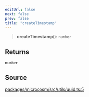 ```yaml
---
editUrl: false
next: false
prev: false
title: "createTimestamp"
---
```


> **createTimestamp**(): `number`

## Returns

`number`

## Source

[packages/microcosm/src/utils/uuid.ts:5](https://github.com/nodenogg-in/alpha-p2p/blob/43ae393b39608a021b44acaf5959924eff4aeb19/packages/microcosm/src/utils/uuid.ts#L5)

